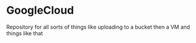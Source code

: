 # GoogleCloud
Repository for all sorts of things like uploading to a bucket then a VM and things like that 
